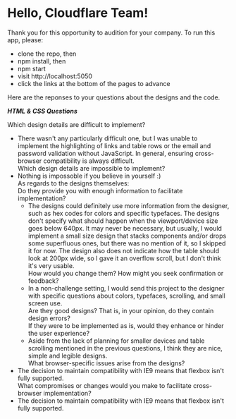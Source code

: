 # Hello, Cloudflare Team!

Thank you for this opportunity to audition for your company. To run this app, please: 
  * clone the repo, then 
  * npm install, then
  * npm start
  * visit http://localhost:5050
  * click the links at the bottom of the pages to advance
  
Here are the reponses to your questions about the designs and the code.

***HTML & CSS Questions***

Which design details are difficult to implement?<br>
  * There wasn't any particularly difficult one, but I was unable to implement the highlighting of links and table rows or the email and password validation without JavaScript. In general, ensuring cross-browser compatibility is always difficult.<br>
Which design details are impossible to implement?<br>
  * Nothing is impossoble if you believe in yourself :)<br>
As regards to the designs themselves:<br>
  Do they provide you with enough information to facilitate implementation?<br>
    * The designs could definitely use more information from the designer, such as hex codes for colors and specific typefaces. The designs don't specify what should happen when the viewport/device size goes below 640px. It may never be necessary, but usually, I would implement a small size design that stacks components and/or drops some superfluous ones, but there was no mention of it, so I skipped it for now. The design also does not indicate how the table should look at 200px wide, so I gave it an overflow scroll, but I don't think it's very usable.<br>
  How would you change them? How might you seek confirmation or feedback?<br>
    * In a non-challenge setting, I would send this project to the designer with specific questions about colors, typefaces, scrolling, and small screen use. <br>
  Are they good designs? That is, in your opinion, do they contain design errors?<br> 
  If they were to be implemented as is, would they enhance or hinder the user experience? <br>
    * Aside from the lack of planning for smaller devices and table scrolling mentioned in the previous questions, I think they are nice, simple and legible designs.<br>
What browser-specific issues arise from the designs?<br>
  * The decision to maintain compatibility with IE9 means that flexbox isn't fully supported. <br>
What compromises or changes would you make to facilitate cross-browser implementation?<br>
  * The decision to maintain compatibility with IE9 means that flexbox isn't fully supported. <br>
